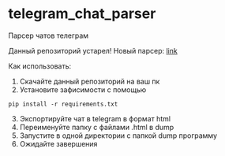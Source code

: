 # telegram_chat_parser
Парсер чатов телеграм

Данный репозиторий устарел!
Новый парсер: [link](https://github.com/Den4ikAI/telegram_chat_parser_2)

Как использовать:
1. Скачайте данный репозиторий на ваш пк
2. Установите зафисимости с помощью
```
pip install -r requirements.txt
```
3. Экспортируйте чат в telegram в формат html
4. Переименуйте папку с файлами .html в dump
5. Запустите в одной директории с папкой dump программу
6. Ожидайте завершения
